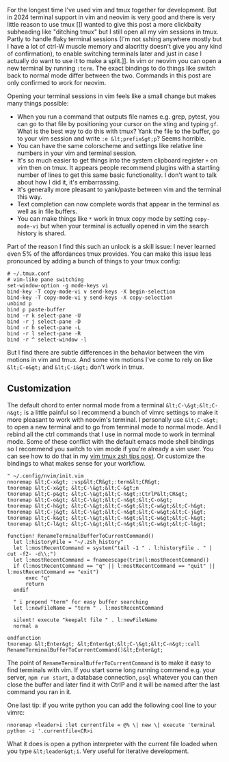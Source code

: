 For the longest time I've used vim and tmux together for development. But in 2024 terminal support in vim and neovim is very good and there is very little reason to use tmux [[I wanted to give this post a more clickbaity subheading like "ditching tmux" but I still open all my vim sessions in tmux. Partly to handle flaky terminal sessions (I'm not sshing anywhere mostly but I have a lot of ctrl-W muscle memory and alacritty doesn't give you any kind of confirmation), to enable switching terminals later and just in case I actually do want to use it to make a split.]]. In vim or neovim you can open a new terminal by running `:term`. The exact bindings to do things like switch back to normal mode differ between the two. Commands in this post are only confirmed to work for neovim.

Opening your terminal sessions in vim feels like a small change but makes many things possible:
* When you run a command that outputs file names e.g. grep, pytest, you can go to that file by positioning your cursor on the sting and typing `gf`. What is the best way to do this with tmux? Yank the file to the buffer, go to your vim session and write `:e &lt;prefix&gt;p`? Seems horrible.
* You can have the same colorscheme and settings like relative line numbers in your vim and terminal session.
* It's so much easier to get things into the system clipboard register `+` on vim then on tmux. It appears people recommend plugins with a startling number of lines to get this same basic functionality. I don't want to talk about how I did it, it's embarrassing.
* It's generally more pleasant to yank/paste between vim and the terminal this way.
* Text completion can now complete words that appear in the terminal as well as in file buffers.
* You can make things like `*` work in tmux copy mode by setting `copy-mode-vi` but when your terminal is actually opened in vim the search history is shared.

Part of the reason I find this such an unlock is a skill issue: I never learned even 5% of the affordances tmux provides. You can make this issue less pronounced by adding a bunch of things to your tmux config:
```
# ~/.tmux.conf
# vim-like pane switching
set-window-option -g mode-keys vi
bind-key -T copy-mode-vi v send-keys -X begin-selection
bind-key -T copy-mode-vi y send-keys -X copy-selection
unbind p
bind p paste-buffer
bind -r k select-pane -U 
bind -r j select-pane -D 
bind -r h select-pane -L 
bind -r l select-pane -R 
bind -r ^ select-window -l
```
But I find there are subtle differences in the behavior between the vim motions in vim and tmux. And some vim motions I've come to rely on like `&lt;C-o&gt;` and `&lt;C-i&gt;` don't work in tmux.

## Customization

The default chord to enter normal mode from a terminal `&lt;C-\&gt;&lt;C-n&gt;` is a little painful so I recommend a bunch of vimrc settings to make it more pleasant to work with neovim's terminal. I personally use `&lt;C-x&gt;` to open a new terminal and to go from terminal mode to normal mode. And I rebind all the ctrl commands that I use in normal mode to work in terminal mode. Some of these conflict with the default emacs mode shell bindings so I recommend you switch to vim mode if you're already a vim user. You can see how to do that in my [vim tmux zsh tips post](/blog/vimuxsh). Or customize the bindings to what makes sense for your workflow.
```
" ~/.config/nvim/init.vim
nnoremap &lt;C-x&gt; :vsp&lt;CR&gt;:term&lt;CR&gt;
tnoremap &lt;C-x&gt; &lt;C-\&gt;&lt;C-&gt;n
tnoremap &lt;C-p&gt; &lt;C-\&gt;&lt;C-n&gt;:CtrlP&lt;CR&gt;
tnoremap &lt;C-o&gt; &lt;C-\&gt;&lt;C-n&gt;&lt;C-o&gt;
tnoremap &lt;C-h&gt; &lt;C-\&gt;&lt;C-n&gt;&lt;C-w&gt;&lt;C-h&gt;
tnoremap &lt;C-j&gt; &lt;C-\&gt;&lt;C-n&gt;&lt;C-w&gt;&lt;C-j&gt;
tnoremap &lt;C-k&gt; &lt;C-\&gt;&lt;C-n&gt;&lt;C-w&gt;&lt;C-k&gt;
tnoremap &lt;C-l&gt; &lt;C-\&gt;&lt;C-n&gt;&lt;C-w&gt;&lt;C-l&gt;

function! RenameTerminalBufferToCurrentCommand()
  let l:historyFile = "~/.zsh_history"
  let l:mostRecentCommand = system("tail -1 " . l:historyFile . " | cut -f2- -d\\;")
  let l:mostRecentCommand = fnameescape(trim(l:mostRecentCommand))
  if (l:mostRecentCommand == "q" || l:mostRecentCommand == "quit" || l:mostRecentCommand == "exit")
      exec "q"
      return
  endif

  " i prepend "term" for easy buffer searching
  let l:newFileName = "term " . l:mostRecentCommand

  silent! execute "keepalt file " . l:newFileName
  normal a

endfunction
tnoremap &lt;Enter&gt; &lt;Enter&gt;&lt;C-\&gt;&lt;C-n&gt;:call RenameTerminalBufferToCurrentCommand()&lt;Enter&gt;
```

The point of `RenameTerminalBufferToCurrentCommand` is to make it easy to find terminals with vim. If you start some long running commend e.g. your server, `npm run start`, a database connection, `psql` whatever  you can then close the buffer and later find it with CtrlP and it will be named after the last command you ran in it.

One last tip: if you write python you can add the following cool line to your vimrc:
```
nnoremap <leader>i :let currentfile = @% \| new \| execute 'terminal python -i '.currentfile<CR>i
```
What it does is open a python interpreter with the current file loaded when you type `&lt;leader&gt;i`. Very useful for iterative development.
